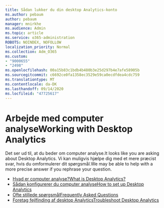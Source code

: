 ```yaml
---
title: Sådan lukker du din desktop Analytics-konto
ms.author: pebaum
author: pebaum
manager: mnirkhe
ms.audience: Admin
ms.topic: article
ms.service: o365-administration
ROBOTS: NOINDEX, NOFOLLOW
localization_priority: Normal
ms.collection: Adm_O365
ms.custom:
- "9000655"
- "2498"
ms.openlocfilehash: 00a15b83c1bdb4b480b3e25d297b4e7afe58905b
ms.sourcegitcommit: c6692ce0fa1358ec3529e59ca0ecdfdea4cdc759
ms.translationtype: MT
ms.contentlocale: da-DK
ms.lasthandoff: 09/14/2020
ms.locfileid: "47725617"
---
```

# <a name="working-with-desktop-analytics"></a><span data-ttu-id="a9c76-102">Arbejde med computer analyse</span><span class="sxs-lookup"><span data-stu-id="a9c76-102">Working with Desktop Analytics</span></span>

<span data-ttu-id="a9c76-103">Det ser ud til, at du beder om computer analyse.</span><span class="sxs-lookup"><span data-stu-id="a9c76-103">It looks like you are asking about Desktop Analytics.</span></span> <span data-ttu-id="a9c76-104">Vi kan muligvis hjælpe dig med et mere præcist svar, hvis du omformulerer dit spørgsmål.</span><span class="sxs-lookup"><span data-stu-id="a9c76-104">We may be able to help with a more precise answer if you rephrase your question.</span></span>

- [<span data-ttu-id="a9c76-105">Hvad er computer analyse?</span><span class="sxs-lookup"><span data-stu-id="a9c76-105">What is Desktop Analytics?</span></span>](https://docs.microsoft.com/configmgr/desktop-analytics/overview)
- [<span data-ttu-id="a9c76-106">Sådan konfigurerer du computer analyse</span><span class="sxs-lookup"><span data-stu-id="a9c76-106">How to set up Desktop Analytics</span></span>](https://docs.microsoft.com/configmgr/desktop-analytics/set-up)
- [<span data-ttu-id="a9c76-107">Ofte stillede spørgsmål</span><span class="sxs-lookup"><span data-stu-id="a9c76-107">Frequently Asked Questions</span></span>](https://docs.microsoft.com/configmgr/desktop-analytics/faq)
- [<span data-ttu-id="a9c76-108">Foretag fejlfinding af desktop Analytics</span><span class="sxs-lookup"><span data-stu-id="a9c76-108">Troubleshoot Desktop Analytics</span></span>](https://docs.microsoft.com/configmgr/desktop-analytics/troubleshooting)